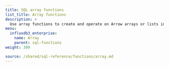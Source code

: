 ```yaml
---
title: SQL array functions
list_title: Array functions
description: >
  Use array functions to create and operate on Arrow arrays or lists in SQL queries.
menu:
  influxdb3_enterprise:
    name: Array
    parent: sql-functions    
weight: 309

source: /shared/sql-reference/functions/array.md
---
```


<!-- 
// SOURCE content/shared/sql-reference/functions/array.md
-->
